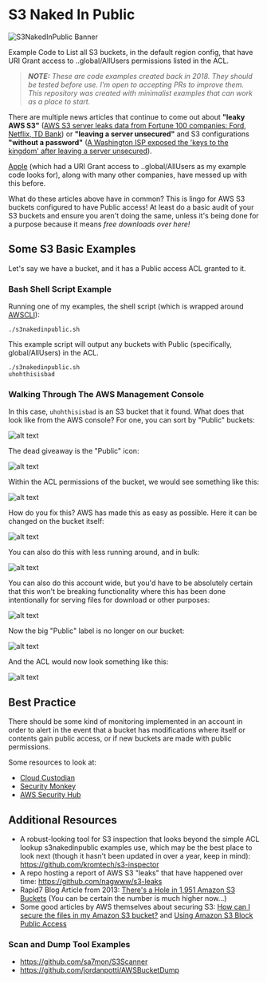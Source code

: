 # S3 Naked In Public

![S3NakedInPublic Banner](https://github.com/ScriptAutomate/s3nakedinpublic/blob/master/imgs/s3nakedinpublic-banner.jpg)

Example Code to List all S3 buckets, in the default region config, that have URI Grant access to ..global/AllUsers permissions listed in the ACL.

> ***NOTE:** These are code examples created back in 2018. They should be tested before use. I'm open to accepting PRs to improve them. This repository was created with minimalist examples that can work as a place to start.*

There are multiple news articles that continue to come out about **"leaky AWS S3"** ([AWS S3 server leaks data from Fortune 100 companies: Ford, Netflix, TD Bank](https://www.zdnet.com/article/aws-s3-server-leaks-data-from-fortune-100-companies-ford-netflix-td-bank/)) or **"leaving a server unsecured"** and S3 configurations **"without a password"** ([A Washington ISP exposed the 'keys to the kingdom' after leaving a server unsecured](https://techcrunch.com/2018/10/23/washington-isp-pocketinet-server-leak/)).

[Apple](https://medium.com/@jonathanbouman/how-i-hacked-apple-com-unrestricted-file-upload-bcda047e27e3) (which had a URI Grant access to ..global/AllUsers as my example code looks for), along with many other companies, have messed up with this before.

What do these articles above have in common? This is lingo for AWS S3 buckets configured to have Public access! At least do a basic audit of your S3 buckets and ensure you aren't doing the same, unless it's being done for a purpose because it means *free downloads over here!*

## Some S3 Basic Examples

Let's say we have a bucket, and it has a Public access ACL granted to it.

### Bash Shell Script Example

Running one of my examples, the shell script (which is wrapped around [AWSCLI](https://aws.amazon.com/cli/)):

```
./s3nakedinpublic.sh
```

This example script will output any buckets with Public (specifically, global/AllUsers) in the ACL.

```
./s3nakedinpublic.sh
uhohthisisbad
```

### Walking Through The AWS Management Console

In this case, `uhohthisisbad` is an S3 bucket that it found. What does that look like from the AWS console? For one, you can sort by "Public" buckets:

![alt text](https://github.com/ScriptAutomate/s3nakedinpublic/blob/master/imgs/before-blocking-public.png "S3 Naked In Public")

The dead giveaway is the "Public" icon:

![alt text](https://github.com/ScriptAutomate/s3nakedinpublic/blob/master/imgs/public-icon.png "S3 Naked In Public")

Within the ACL permissions of the bucket, we would see something like this:

![alt text](https://github.com/ScriptAutomate/s3nakedinpublic/blob/master/imgs/public-access-acl.png "S3 Public Access ACL")

How do you fix this? AWS has made this as easy as possible. Here it can be changed on the bucket itself:

![alt text](https://github.com/ScriptAutomate/s3nakedinpublic/blob/master/imgs/aws-s3-bucket-specific-block-public.gif "S3 Block Public Access to Bucket")

You can also do this with less running around, and in bulk:

![alt text](https://github.com/ScriptAutomate/s3nakedinpublic/blob/master/imgs/aws-s3-bulk-bucket-block-public.gif "S3 Bulk Block Public Access to Buckets")

You can also do this account wide, but you'd have to be absolutely certain that this won't be breaking functionality where this has been done intentionally for serving files for download or other purposes:

![alt text](https://github.com/ScriptAutomate/s3nakedinpublic/blob/master/imgs/aws-s3-account-wide-bucket-block-public.gif "S3 Block Public Access to Buckets Account Wide")

Now the big "Public" label is no longer on our bucket:

![alt text](https://github.com/ScriptAutomate/s3nakedinpublic/blob/master/imgs/after-blocking-public.png "S3 Clothed In Public")

And the ACL would now look something like this:

![alt text](https://github.com/ScriptAutomate/s3nakedinpublic/blob/master/imgs/public-access-acl-blocked.png "S3 Public Access ACL Blocked")

## Best Practice

There should be some kind of monitoring implemented in an account in order to alert in the event that a bucket has modifications where itself or contents gain public access, or if new buckets are made with public permissions.

Some resources to look at:

* [Cloud Custodian](https://github.com/cloud-custodian/cloud-custodian)
* [Security Monkey](https://github.com/Netflix/security_monkey)
* [AWS Security Hub](https://aws.amazon.com/security-hub/)

## Additional Resources

* A robust-looking tool for S3 inspection that looks beyond the simple ACL lookup s3nakedinpublic examples use, which may be the best place to look next (though it hasn't been updated in over a year, keep in mind): https://github.com/kromtech/s3-inspector
* A repo hosting a report of AWS S3 "leaks" that have happened over time: https://github.com/nagwww/s3-leaks
* Rapid7 Blog Article from 2013: [There's a Hole in 1,951 Amazon S3 Buckets](https://blog.rapid7.com/2013/03/27/open-s3-buckets/) (You can be certain the number is much higher now...)
* Some good articles by AWS themselves about securing S3: [How can I secure the files in my Amazon S3 bucket?](https://aws.amazon.com/premiumsupport/knowledge-center/secure-s3-resources/) and [Using Amazon S3 Block Public Access](https://docs.aws.amazon.com/AmazonS3/latest/dev/access-control-block-public-access.html)

### Scan and Dump Tool Examples

* https://github.com/sa7mon/S3Scanner
* https://github.com/jordanpotti/AWSBucketDump
